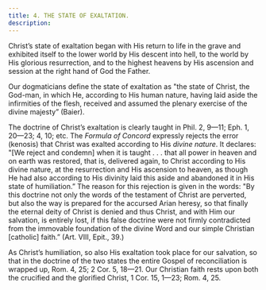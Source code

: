 ```yaml
---
title: 4. THE STATE OF EXALTATION.
description: 
---
```


Christ’s state of exaltation began with His return to life in the grave and exhibited itself to the lower world by His descent into hell, to the world by His glorious resurrection, and to the highest heavens by His ascension and session at the right hand of God the Father. 

Our dogmaticians define the state of exaltation as "the state of Christ, the God-man, in which He, according to His human nature, having laid aside the infirmities of the flesh, received and assumed the plenary exercise of the divine majesty” (Baier). 

The doctrine of Christ’s exaltation is clearly taught in Phil. 2, 9—11; Eph. 1, 20—23; 4, 10; etc. The _Formula of Concord_ expressly rejects the error (kenosis) that Christ was exalted according to His _divine nature_. It declares: "[We reject and condemn] when it is taught . . . that all power in heaven and on earth was restored, that is, delivered again, to Christ according to His divine nature, at the resurrection and His ascension to heaven, as though He had also according to His divinity laid this aside and abandoned it in His state of humiliation.” The reason for this rejection is given in the words: "By this doctrine not only the words of the testament of Christ are perverted, but also the way is prepared for the accursed Arian heresy, so that finally the eternal deity of Christ is denied and thus Christ, and with Him our salvation, is entirely lost, if this false doctrine were not firmly contradicted from the immovable foundation of the divine Word and our simple Christian [catholic] faith.” (Art. VIII, Epit., 39.) 

As Christ’s humiliation, so also His exaltation took place for our salvation, so that in the doctrine of the two states the entire Gospel of reconciliation is wrapped up, Rom. 4, 25; 2 Cor. 5, 18—21. Our Christian faith rests upon both the crucified and the glorified Christ, 1 Cor. 15, 1—23; Rom. 4, 25. 
